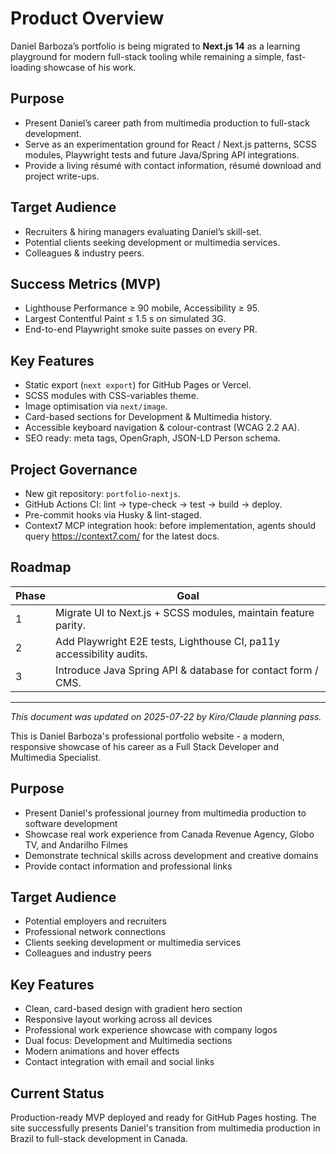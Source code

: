 # Product Overview

Daniel Barboza’s portfolio is being migrated to **Next.js 14** as a learning playground for modern full-stack tooling while remaining a simple, fast-loading showcase of his work.

## Purpose
- Present Daniel’s career path from multimedia production to full-stack development.
- Serve as an experimentation ground for React / Next.js patterns, SCSS modules, Playwright tests and future Java/Spring API integrations.
- Provide a living résumé with contact information, résumé download and project write-ups.

## Target Audience
- Recruiters & hiring managers evaluating Daniel’s skill-set.
- Potential clients seeking development or multimedia services.
- Colleagues & industry peers.

## Success Metrics (MVP)
- Lighthouse Performance ≥ 90 mobile, Accessibility ≥ 95.
- Largest Contentful Paint ≤ 1.5 s on simulated 3G.
- End-to-end Playwright smoke suite passes on every PR.

## Key Features
- Static export (`next export`) for GitHub Pages or Vercel.
- SCSS modules with CSS-variables theme.
- Image optimisation via `next/image`.
- Card-based sections for Development & Multimedia history.
- Accessible keyboard navigation & colour-contrast (WCAG 2.2 AA).
- SEO ready: meta tags, OpenGraph, JSON-LD Person schema.

## Project Governance
- New git repository: `portfolio-nextjs`.
- GitHub Actions CI: lint → type-check → test → build → deploy.
- Pre-commit hooks via Husky & lint-staged.
- Context7 MCP integration hook: before implementation, agents should query https://context7.com/ for the latest docs.

## Roadmap
| Phase | Goal |
|-------|------|
|1| Migrate UI to Next.js + SCSS modules, maintain feature parity. |
|2| Add Playwright E2E tests, Lighthouse CI, pa11y accessibility audits. |
|3| Introduce Java Spring API & database for contact form / CMS. |

---
*This document was updated on 2025-07-22 by Kiro/Claude planning pass.*

This is Daniel Barboza's professional portfolio website - a modern, responsive showcase of his career as a Full Stack Developer and Multimedia Specialist.

## Purpose
- Present Daniel's professional journey from multimedia production to software development
- Showcase real work experience from Canada Revenue Agency, Globo TV, and Andarilho Filmes
- Demonstrate technical skills across development and creative domains
- Provide contact information and professional links

## Target Audience
- Potential employers and recruiters
- Professional network connections
- Clients seeking development or multimedia services
- Colleagues and industry peers

## Key Features
- Clean, card-based design with gradient hero section
- Responsive layout working across all devices
- Professional work experience showcase with company logos
- Dual focus: Development and Multimedia sections
- Modern animations and hover effects
- Contact integration with email and social links

## Current Status
Production-ready MVP deployed and ready for GitHub Pages hosting. The site successfully presents Daniel's transition from multimedia production in Brazil to full-stack development in Canada.